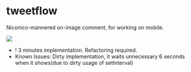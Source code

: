 tweetflow
=========

Niconico-mannered on-image comment, for working on mobile.

![](https://dl.dropboxusercontent.com/u/7817937/github/tweetflow.gif)

- ! 3 minutes implementation. Refactoring required.
- Known Issues: Dirty implementation, it waits unnecessary 6 seconds when it shows(due to dirty usage of setInterval)
